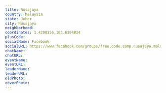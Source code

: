 ```yaml
---
title: Nusajaya
country: Malaysia
state: Johor
city: Nusajaya
neighborhood: 
coordinates: 1.4200356,103.6304834
plusCode:
socialName: Facebook
socialURL: https://www.facebook.com/groups/free.code.camp.nusajaya.malaysia/
chatName:
chatURL:
eventName:
eventURL:
leaderName:
leaderURL:
oldPhoto: 
coverPhoto:
---
```

